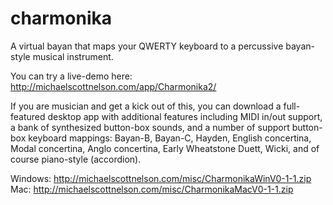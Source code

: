 # charmonika
A virtual bayan that maps your QWERTY keyboard to a percussive bayan-style musical instrument.

You can try a live-demo here: http://michaelscottnelson.com/app/Charmonika2/

If you are musician and get a kick out of this, you can download a full-featured desktop app with additional features including MIDI in/out support, a bank of synthesized button-box sounds, and a number of support button-box keyboard mappings: Bayan-B, Bayan-C, Hayden, English concertina, Modal concertina, Anglo concertina, Early Wheatstone Duett, Wicki, and of course piano-style (accordion).

Windows: http://michaelscottnelson.com/misc/CharmonikaWinV0-1-1.zip
Mac: http://michaelscottnelson.com/misc/CharmonikaMacV0-1-1.zip
